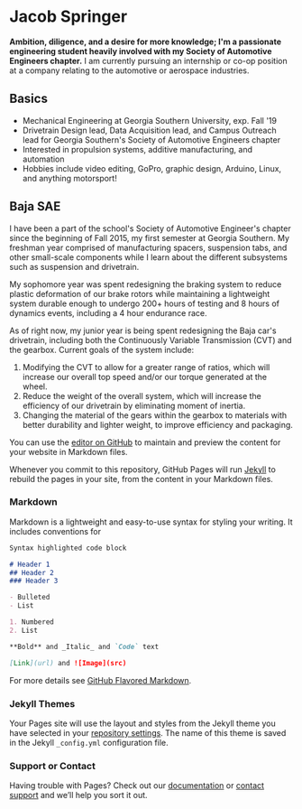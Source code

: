 # Jacob Springer

**Ambition, diligence, and a desire for more knowledge; I'm a passionate engineering student heavily involved with my Society of Automotive Engineers chapter.**  I am currently pursuing an internship or co-op position at a company relating to the automotive or aerospace industries.

## Basics

- Mechanical Engineering at Georgia Southern University, exp. Fall '19
- Drivetrain Design lead, Data Acquisition lead, and Campus Outreach lead for Georgia Southern's Society of Automotive Engineers chapter
- Interested in propulsion systems, additive manufacturing, and automation
- Hobbies include video editing, GoPro, graphic design, Arduino, Linux, and anything motorsport!

## Baja SAE

I have been a part of the school's Society of Automotive Engineer's chapter since the beginning of Fall 2015, my first semester at Georgia Southern.  My freshman year comprised of manufacturing spacers, suspension tabs, and other small-scale components while I learn about the different subsystems such as suspension and drivetrain.

My sophomore year was spent redesigning the braking system to reduce plastic deformation of our brake rotors while maintaining a lightweight system durable enough to undergo 200+ hours of testing and 8 hours of dynamics events, including a 4 hour endurance race.

As of right now, my junior year is being spent redesigning the Baja car's drivetrain, including both the Continuously Variable Transmission (CVT) and the gearbox.  Current goals of the system include:

1. Modifying the CVT to allow for a greater range of ratios, which will increase our overall top speed and/or our torque generated at the wheel.
2. Reduce the weight of the overall system, which will increase the efficiency of our drivetrain by eliminating moment of inertia.
3. Changing the material of the gears within the gearbox to materials with better durability and lighter weight, to improve efficiency and packaging.



You can use the [editor on GitHub](https://github.com/js15612/js15612.github.io/edit/master/README.md) to maintain and preview the content for your website in Markdown files.

Whenever you commit to this repository, GitHub Pages will run [Jekyll](https://jekyllrb.com/) to rebuild the pages in your site, from the content in your Markdown files.

### Markdown

Markdown is a lightweight and easy-to-use syntax for styling your writing. It includes conventions for

```markdown
Syntax highlighted code block

# Header 1
## Header 2
### Header 3

- Bulleted
- List

1. Numbered
2. List

**Bold** and _Italic_ and `Code` text

[Link](url) and ![Image](src)
```

For more details see [GitHub Flavored Markdown](https://guides.github.com/features/mastering-markdown/).

### Jekyll Themes

Your Pages site will use the layout and styles from the Jekyll theme you have selected in your [repository settings](https://github.com/js15612/js15612.github.io/settings). The name of this theme is saved in the Jekyll `_config.yml` configuration file.

### Support or Contact

Having trouble with Pages? Check out our [documentation](https://help.github.com/categories/github-pages-basics/) or [contact support](https://github.com/contact) and we’ll help you sort it out.
